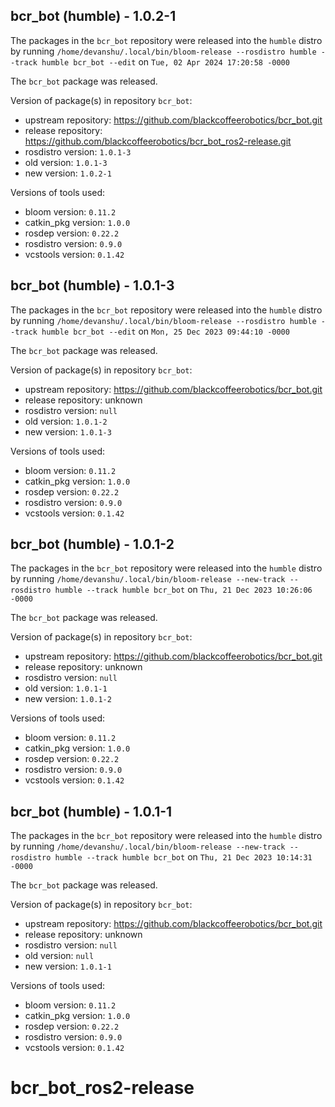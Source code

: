 ## bcr_bot (humble) - 1.0.2-1

The packages in the `bcr_bot` repository were released into the `humble` distro by running `/home/devanshu/.local/bin/bloom-release --rosdistro humble --track humble bcr_bot --edit` on `Tue, 02 Apr 2024 17:20:58 -0000`

The `bcr_bot` package was released.

Version of package(s) in repository `bcr_bot`:

- upstream repository: https://github.com/blackcoffeerobotics/bcr_bot.git
- release repository: https://github.com/blackcoffeerobotics/bcr_bot_ros2-release.git
- rosdistro version: `1.0.1-3`
- old version: `1.0.1-3`
- new version: `1.0.2-1`

Versions of tools used:

- bloom version: `0.11.2`
- catkin_pkg version: `1.0.0`
- rosdep version: `0.22.2`
- rosdistro version: `0.9.0`
- vcstools version: `0.1.42`


## bcr_bot (humble) - 1.0.1-3

The packages in the `bcr_bot` repository were released into the `humble` distro by running `/home/devanshu/.local/bin/bloom-release --rosdistro humble --track humble bcr_bot --edit` on `Mon, 25 Dec 2023 09:44:10 -0000`

The `bcr_bot` package was released.

Version of package(s) in repository `bcr_bot`:

- upstream repository: https://github.com/blackcoffeerobotics/bcr_bot.git
- release repository: unknown
- rosdistro version: `null`
- old version: `1.0.1-2`
- new version: `1.0.1-3`

Versions of tools used:

- bloom version: `0.11.2`
- catkin_pkg version: `1.0.0`
- rosdep version: `0.22.2`
- rosdistro version: `0.9.0`
- vcstools version: `0.1.42`


## bcr_bot (humble) - 1.0.1-2

The packages in the `bcr_bot` repository were released into the `humble` distro by running `/home/devanshu/.local/bin/bloom-release --new-track --rosdistro humble --track humble bcr_bot` on `Thu, 21 Dec 2023 10:26:06 -0000`

The `bcr_bot` package was released.

Version of package(s) in repository `bcr_bot`:

- upstream repository: https://github.com/blackcoffeerobotics/bcr_bot.git
- release repository: unknown
- rosdistro version: `null`
- old version: `1.0.1-1`
- new version: `1.0.1-2`

Versions of tools used:

- bloom version: `0.11.2`
- catkin_pkg version: `1.0.0`
- rosdep version: `0.22.2`
- rosdistro version: `0.9.0`
- vcstools version: `0.1.42`


## bcr_bot (humble) - 1.0.1-1

The packages in the `bcr_bot` repository were released into the `humble` distro by running `/home/devanshu/.local/bin/bloom-release --new-track --rosdistro humble --track humble bcr_bot` on `Thu, 21 Dec 2023 10:14:31 -0000`

The `bcr_bot` package was released.

Version of package(s) in repository `bcr_bot`:

- upstream repository: https://github.com/blackcoffeerobotics/bcr_bot.git
- release repository: unknown
- rosdistro version: `null`
- old version: `null`
- new version: `1.0.1-1`

Versions of tools used:

- bloom version: `0.11.2`
- catkin_pkg version: `1.0.0`
- rosdep version: `0.22.2`
- rosdistro version: `0.9.0`
- vcstools version: `0.1.42`


# bcr_bot_ros2-release